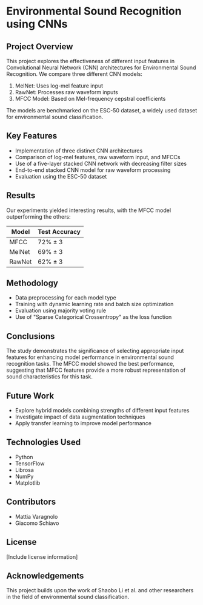 # Environmental Sound Recognition using CNNs

## Project Overview
This project explores the effectiveness of different input features in Convolutional Neural Network (CNN) architectures for Environmental Sound Recognition. We compare three different CNN models:

1. MelNet: Uses log-mel feature input
2. RawNet: Processes raw waveform inputs
3. MFCC Model: Based on Mel-frequency cepstral coefficients

The models are benchmarked on the ESC-50 dataset, a widely used dataset for environmental sound classification.

## Key Features
- Implementation of three distinct CNN architectures
- Comparison of log-mel features, raw waveform input, and MFCCs
- Use of a five-layer stacked CNN network with decreasing filter sizes
- End-to-end stacked CNN model for raw waveform processing
- Evaluation using the ESC-50 dataset

## Results
Our experiments yielded interesting results, with the MFCC model outperforming the others:

| Model  | Test Accuracy |
|--------|---------------|
| MFCC   | 72% ± 3       |
| MelNet | 69% ± 3       |
| RawNet | 62% ± 3       |

## Methodology
- Data preprocessing for each model type
- Training with dynamic learning rate and batch size optimization
- Evaluation using majority voting rule
- Use of "Sparse Categorical Crossentropy" as the loss function

## Conclusions
The study demonstrates the significance of selecting appropriate input features for enhancing model performance in environmental sound recognition tasks. The MFCC model showed the best performance, suggesting that MFCC features provide a more robust representation of sound characteristics for this task.

## Future Work
- Explore hybrid models combining strengths of different input features
- Investigate impact of data augmentation techniques
- Apply transfer learning to improve model performance

## Technologies Used
- Python
- TensorFlow
- Librosa
- NumPy
- Matplotlib

## Contributors
- Mattia Varagnolo
- Giacomo Schiavo

## License
[Include license information]

## Acknowledgements
This project builds upon the work of Shaobo Li et al. and other researchers in the field of environmental sound classification.

